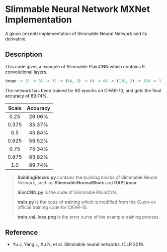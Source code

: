 # Slimmable Neural Network MXNet Implementation

A gluon (mxnet) implementation of Slimmable Neural Network and its derivative.

## Description

This code gives a example of Slimmable PlainCNN which contains 9 convolutional layers.

```python
image -> 32 -> 32 -> 32 -> (64, 2) -> 64 -> 64 -> (128, 2) -> 128 -> 128 -> outputs
```

The network has been trained for 60 epochs on CIFAR-10, and gets the final accuracy of 89.74%.

Scals | Accuracy
:-:|:-:
0.25 | 26.06%
0.375 | 35.37%
0.5 | 45.84%
0.625 | 59.52%
0.75 | 75.34%
0.875 | 83.82%
1.0 | 89.74%

> **BuildingBlocks.py** contains the building blocks of Slimmable Neural Network, such as **SlimmableNormalBlock** and **GAPLinear**.
> 
> **SlimCNN.py** is the code of Slimmable PlainCNN.
> 
> **train.py** is the code of training which is modified from the Gluon-cv official training code for CIFAR-10.
> 
> **train_val_loss.png** is the error curve of the example training process.

## Reference

* Yu J, Yang L, Xu N, et al. Slimmable neural networks. ICLR 2019.